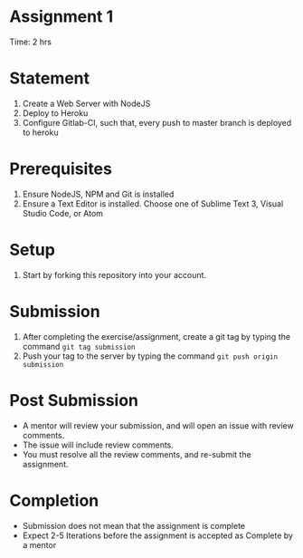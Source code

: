 # Assignment 1

Time: 2 hrs

# Statement
1. Create a Web Server with NodeJS
1. Deploy to Heroku
1. Configure Gitlab-CI, such that, every push to master branch is deployed to heroku

# Prerequisites
1. Ensure NodeJS, NPM and Git is installed
1. Ensure a Text Editor is installed. Choose one of Sublime Text 3, Visual Studio Code, or Atom

# Setup
1. Start by forking this repository into your account.

# Submission
1. After completing the exercise/assignment, create a git tag by typing the command `git tag submission`
2. Push your tag to the server by typing the command `git push origin submission`

# Post Submission
- A mentor will review your submission, and will open an issue with review comments.
- The issue will include review comments.
- You must resolve all the review comments, and re-submit the assignment.

# Completion
- Submission does not mean that the assignment is complete
- Expect 2-5 Iterations before the assignment is accepted as Complete by a mentor